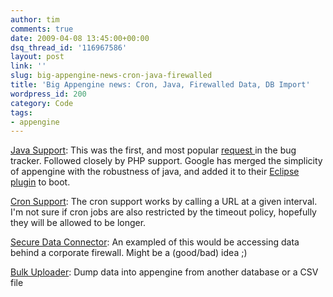 ```yaml
---
author: tim
comments: true
date: 2009-04-08 13:45:00+00:00
dsq_thread_id: '116967586'
layout: post
link: ''
slug: big-appengine-news-cron-java-firewalled
title: 'Big Appengine news: Cron, Java, Firewalled Data, DB Import'
wordpress_id: 200
category: Code
tags:
- appengine
---
```


[Java Support](http://googleappengine.blogspot.com/2009/04/seriously-this-time-new-language-on-app.html): This was the first, and most popular [request
](http://code.google.com/p/googleappengine/issues/detail?id=1)in the bug
tracker. Followed closely by PHP support.  Google has merged the simplicity of
appengine with the robustness of java, and added it to their [Eclipse
plugin](http://code.google.com/eclipse) to boot.  
  
[Cron Support](http://code.google.com/appengine/docs/python/config/cron.html):
The cron support works by calling a URL at a given interval. I'm not sure if
cron jobs are also restricted by the timeout policy, hopefully they will be
allowed to be longer.  
  
[Secure Data Connector](http://code.google.com/securedataconnector/): An
exampled of this would be accessing data behind a corporate firewall.  Might
be a (good/bad) idea ;)  
  
[Bulk Uploader](http://code.google.com/appengine/docs/python/tools/uploadingdata.html): Dump data into appengine from another database or a CSV
file